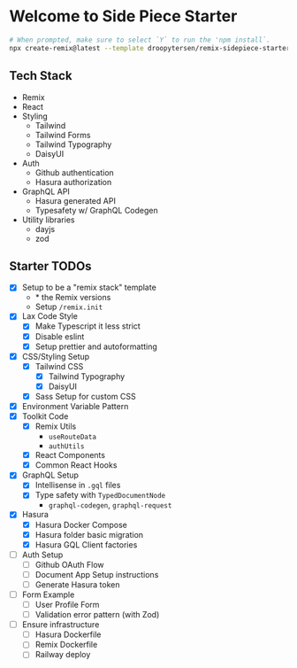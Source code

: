 # Welcome to Side Piece Starter

```sh
# When prompted, make sure to select `Y` to run the 'npm install`.
npx create-remix@latest --template droopytersen/remix-sidepiece-starter
```

## Tech Stack

- Remix
- React
- Styling
  - Tailwind
  - Tailwind Forms
  - Tailwind Typography
  - DaisyUI
- Auth
  - Github authentication
  - Hasura authorization
- GraphQL API
  - Hasura generated API
  - Typesafety w/ GraphQL Codegen
- Utility libraries
  - dayjs
  - zod

## Starter TODOs

- [x] Setup to be a "remix stack" template
  - \* the Remix versions
  - Setup `/remix.init`
- [x] Lax Code Style
  - [x] Make Typescript it less strict
  - [x] Disable eslint
  - [x] Setup prettier and autoformatting
- [x] CSS/Styling Setup
  - [x] Tailwind CSS
    - [x] Tailwind Typography
    - [x] DaisyUI
  - [x] Sass Setup for custom CSS
- [x] Environment Variable Pattern
- [x] Toolkit Code
  - [x] Remix Utils
    - `useRouteData`
    - `authUtils`
  - [x] React Components
  - [x] Common React Hooks
- [x] GraphQL Setup
  - [x] Intellisense in `.gql` files
  - [x] Type safety with `TypedDocumentNode`
    - `graphql-codegen`, `graphql-request`
- [x] Hasura
  - [x] Hasura Docker Compose
  - [x] Hasura folder basic migration
  - [x] Hasura GQL Client factories
- [ ] Auth Setup
  - [ ] Github OAuth Flow
  - [ ] Document App Setup instructions
  - [ ] Generate Hasura token
- [ ] Form Example
  - [ ] User Profile Form
  - [ ] Validation error pattern (with Zod)
- [ ] Ensure infrastructure
  - [ ] Hasura Dockerfile
  - [ ] Remix Dockerfile
  - [ ] Railway deploy
